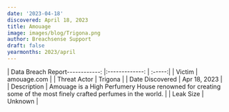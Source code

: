 ```yaml
---
date: '2023-04-18'
discovered: April 18, 2023
title: Amouage
image: images/blog/Trigona.png
author: Breachsense Support
draft: false
yearmonths: 2023/april
---
```


| Data Breach Report------------:     |:-------------:    | :-----:|
| Victim      | amouage.com      | 
| Threat Actor      | Trigona      | 
| Date Discovered      | Apr 18, 2023      | 
| Description      | Amouage is a High Perfumery House renowned for creating some of the most finely crafted perfumes in the world.      | 
| Leak Size      | Unknown      | 

